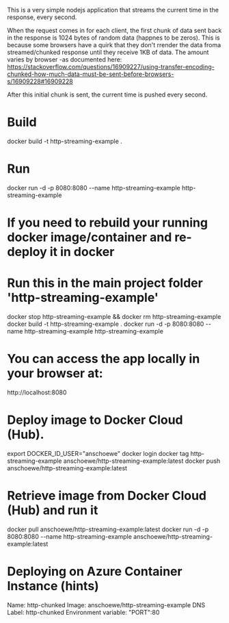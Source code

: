 This is a very simple nodejs application that streams the current time in the response, every second.

When the request comes in for each client, the first chunk of data sent back in the response is 1024 bytes of random data (happnes to be zeros).  This is because some browsers have a quirk that they don't rrender the data froma streamed/chunked response until they receive 1KB of data.  The amount varies by browser -as documented here: https://stackoverflow.com/questions/16909227/using-transfer-encoding-chunked-how-much-data-must-be-sent-before-browsers-s/16909228#16909228

After this initial chunk is sent, the current time is pushed every second.

# Build
docker build -t http-streaming-example .

# Run
docker run -d -p 8080:8080 --name http-streaming-example http-streaming-example

# If you need to rebuild your running docker image/container and re-deploy it in docker
# Run this in the main project folder 'http-streaming-example'
docker stop http-streaming-example && docker rm http-streaming-example
docker build -t http-streaming-example .
docker run -d -p 8080:8080 --name http-streaming-example http-streaming-example


# You can access the app locally in your browser at:
http://localhost:8080

# Deploy image to Docker Cloud (Hub).
export DOCKER_ID_USER="anschoewe"
docker login
docker tag http-streaming-example anschoewe/http-streaming-example:latest
docker push anschoewe/http-streaming-example:latest

# Retrieve image from Docker Cloud (Hub) and run it
docker pull anschoewe/http-streaming-example:latest
docker run -d -p 8080:8080 --name http-streaming-example anschoewe/http-streaming-example:latest

# Deploying on Azure Container Instance (hints)
Name:					http-chunked
Image:					anschoewe/http-streaming-example
DNS Label:				http-chunked
Environment variable:	"PORT":80